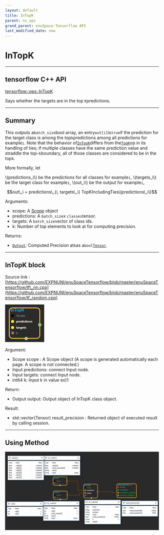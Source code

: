```yaml
--- 
layout: default 
title: InTopK 
parent: nn_ops 
grand_parent: enuSpace-Tensorflow API 
last_modified_date: now 
--- 
```


# InTopK

---

## tensorflow C++ API

[tensorflow::ops::InTopK](https://www.tensorflow.org/api_docs/cc/class/tensorflow/ops/in-top-k)

Says whether the targets are in the top `K`predictions.

---

## Summary

This outputs a`batch_size`bool array, an entry`out[i]`is`true`if the prediction for the target class is among the top`k`predictions among all predictions for example`i`. Note that the behavior of[`InTopK`](https://www.tensorflow.org/api_docs/cc/class/tensorflow/ops/in-top-k.html#classtensorflow_1_1ops_1_1_in_top_k)differs from the[`TopK`](https://www.tensorflow.org/api_docs/cc/class/tensorflow/ops/top-k.html#classtensorflow_1_1ops_1_1_top_k)op in its handling of ties; if multiple classes have the same prediction value and straddle the top-`k`boundary, all of those classes are considered to be in the top`k`.

More formally, let

\\(predictions\_i\\) be the predictions for all classes for example`i`, \\(targets\_i\\) be the target class for example`i`, \\(out\_i\\) be the output for example`i`,

$$out\_i = predictions\_{i, targets\_i} TopKIncludingTies\(predictions\_i\)$$

Arguments:

* scope: A [Scope](https://www.tensorflow.org/api_docs/cc/class/tensorflow/scope.html#classtensorflow_1_1_scope) object
* predictions: A `batch_size`x `classes`tensor.
* targets: A `batch_size`vector of class ids.
* k: Number of top elements to look at for computing precision.

Returns:

* [`Output`](https://www.tensorflow.org/api_docs/cc/class/tensorflow/output.html#classtensorflow_1_1_output): Computed Precision at`k`as a`bool`[`Tensor`](https://www.tensorflow.org/api_docs/cc/class/tensorflow/tensor.html#classtensorflow_1_1_tensor).

---

## InTopK block

Source link : [https://github.com/EXPNUNI/enuSpaceTensorflow/blob/master/enuSpaceTensorflow/tf\_nn.cpp](https://github.com/EXPNUNI/enuSpaceTensorflow/blob/master/enuSpaceTensorflow/tf_random.cpp)

![](../assets/nn-ops/InTopK1.jpg)

Argument:

* Scope scope : A Scope object \(A scope is generated automatically each page. A scope is not connected.\)
* Input predictions: connect  Input node.
* Input targets: connect  Input node.
* int64 k: Input k in value ex\)1

Return:

* Output output: Output object of InTopK class object.

Result:

* std::vector\(Tensor\) result\_precision  : Returned object of executed result by calling session.

---

## Using Method

![](../assets/nn-ops/InTopK2.jpg)

